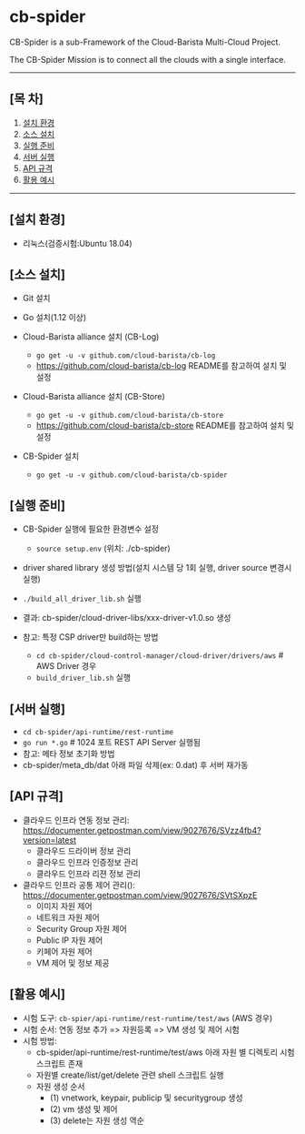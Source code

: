 # cb-spider
CB-Spider is a sub-Framework of the Cloud-Barista Multi-Cloud Project.

The CB-Spider Mission is to connect all the clouds with a single interface.

***

## [목    차]

1. [설치 환경](#설치-환경)
2. [소스 설치](#소스-설치)
3. [실행 준비](#실행-준비)
4. [서버 실행](#서버-실행)
5. [API 규격](#API-규격)
6. [활용 예시](#활용-예시)

***

## [설치 환경]

- 리눅스(검증시험:Ubuntu 18.04)

## [소스 설치]

- Git 설치
- Go 설치(1.12 이상)  

- Cloud-Barista alliance 설치 (CB-Log)
  - `go get -u -v github.com/cloud-barista/cb-log`
  - https://github.com/cloud-barista/cb-log README를 참고하여 설치 및 설정
  
- Cloud-Barista alliance 설치 (CB-Store)
  - `go get -u -v github.com/cloud-barista/cb-store`
  - https://github.com/cloud-barista/cb-store README를 참고하여 설치 및 설정

- CB-Spider 설치
    - `go get -u -v github.com/cloud-barista/cb-spider`    

## [실행 준비]
- CB-Spider 실행에 필요한 환경변수 설정
  - `source setup.env` (위치: ./cb-spider)

-	driver shared library 생성 방법(설치 시스템 당 1회 실행, driver source 변경시 실행)
  - `./build_all_driver_lib.sh` 실행
  -	결과: cb-spider/cloud-driver-libs/xxx-driver-v1.0.so 생성
  - 참고: 특정 CSP driver만 build하는 방법
    - `cd cb-spider/cloud-control-manager/cloud-driver/drivers/aws` # AWS Driver 경우
    - `build_driver_lib.sh` 실행

## [서버 실행]
- `cd cb-spider/api-runtime/rest-runtime`
-	`go run *.go`    # 1024 포트 REST API Server 실행됨
-	참고: 메타 정보 초기화 방법
  - cb-spider/meta_db/dat 아래 파일 삭제(ex: 0.dat) 후 서버 재가동
  
## [API 규격]
- 클라우드 인프라 연동 정보 관리: https://documenter.getpostman.com/view/9027676/SVzz4fb4?version=latest
  - 클라우드 드라이버 정보 관리
  - 클라우드 인프라 인증정보 관리
  - 클라우드 인프라 리젼 정보 관리
- 클라우드 인프라 공통 제어 관리(): https://documenter.getpostman.com/view/9027676/SVtSXpzE
  - 이미지 자원 제어
  - 네트워크 자원 제어
  - Security Group 자원 제어
  - Public IP 자원 제어
  - 키페어 자원 제어
  - VM 제어 및 정보 제공
  
## [활용 예시]
- 시험 도구: `cb-spier/api-runtime/rest-runtime/test/aws` (AWS 경우)
- 시험 순서: 연동 정보 추가 => 자원등록 => VM 생성 및 제어 시험
- 시험 방법: 
  - cb-spider/api-runtime/rest-runtime/test/aws 아래 자원 별 디렉토리 시험 스크립트 존재
  -	자원별 create/list/get/delete 관련 shell 스크립트 실행
  - 자원 생성 순서
    - (1) vnetwork, keypair, publicip 및 securitygroup 생성
    - (2) vm 생성 및 제어
    - (3)	delete는 자원 생성 역순
    
